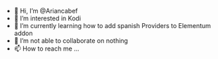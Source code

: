 - 👋 Hi, I’m @Ariancabef
- 👀 I’m interested in Kodi
- 🌱 I’m currently learning how to add spanish Providers to Elementum addon
- 💞️ I’m not able to collaborate on nothing 
- 📫 How to reach me ...

<!---
Ariancabef/Ariancabef is a ✨ special ✨ repository because its `README.md` (this file) appears on your GitHub profile.
You can click the Preview link to take a look at your changes.
--->
